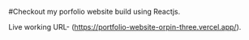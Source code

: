 #Checkout my porfolio website build using Reactjs.

Live working URL- (https://portfolio-website-orpin-three.vercel.app/).


